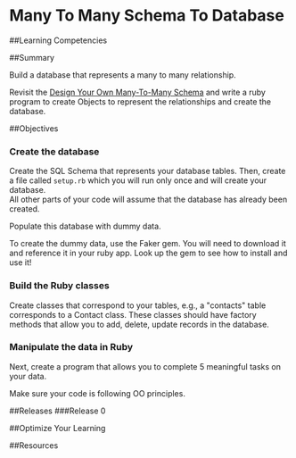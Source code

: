 # Many To Many Schema To Database 
 
##Learning Competencies 

##Summary 

 Build a database that represents a many to many relationship.

Revisit the [Design Your Own Many-To-Many Schema]( http://socrates.devbootcamp.com/challenges/135)  and write a ruby program to create Objects to represent the relationships and create the database.

##Objectives

### Create the database

Create the SQL Schema that represents your database tables.  Then, create a file called  `setup.rb` which you will run only once and will create your database.  
All other parts of your code will assume that the database has already been created.

Populate this database with dummy data.

To create the dummy data, use the Faker gem. You will need to download it and reference it in your ruby app. Look up the gem to see how to install and use it!


### Build the Ruby classes

Create classes that correspond to your tables, e.g., a "contacts" table corresponds to a Contact class.  These classes should have factory methods that allow you to add, delete, update records in the database. 

### Manipulate the data in Ruby

Next, create a program that allows you to complete 5 meaningful tasks on your data.   

Make sure your code is following OO principles.
 

##Releases
###Release 0 

##Optimize Your Learning 

##Resources